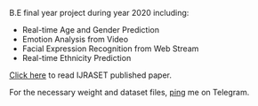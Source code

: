 B.E final year project during year 2020 including:

- Real-time Age and Gender Prediction
- Emotion Analysis from Video
- Facial Expression Recognition from Web Stream
- Real-time Ethnicity Prediction

[Click here](http://www.ijraset.com/fileserve.php?FID=29636) to read IJRASET published paper.

For the necessary weight and dataset files, [ping]("https://t.me/vvekm") me on Telegram.
